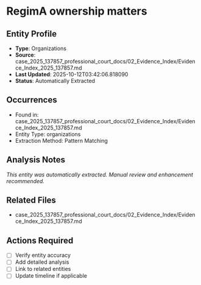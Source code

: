 # RegimA ownership matters

## Entity Profile
- **Type**: Organizations
- **Source**: case_2025_137857_professional_court_docs/02_Evidence_Index/Evidence_Index_2025_137857.md
- **Last Updated**: 2025-10-12T03:42:06.818090
- **Status**: Automatically Extracted

## Occurrences
- Found in: case_2025_137857_professional_court_docs/02_Evidence_Index/Evidence_Index_2025_137857.md
- Entity Type: organizations
- Extraction Method: Pattern Matching

## Analysis Notes
*This entity was automatically extracted. Manual review and enhancement recommended.*

## Related Files
- case_2025_137857_professional_court_docs/02_Evidence_Index/Evidence_Index_2025_137857.md

## Actions Required
- [ ] Verify entity accuracy
- [ ] Add detailed analysis
- [ ] Link to related entities
- [ ] Update timeline if applicable
